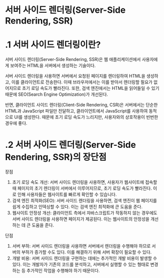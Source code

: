 # 서버 사이드 렌더링(Server-Side Rendering, SSR)

# .1 서버 사이드 렌더링이란?

서버 사이드 렌더링(Server-Side Rendering, SSR)은 웹 애플리케이션에서 사용자에게 보여주는 HTML을 서버에서 생성하는 기술이다. 

서버 사이드 렌더링을 사용하면 서버에서 요청된 페이지를 렌더링하여 HTML을 생성하고, 이를 클라이언트로 전송한다. 이때 브라우저에서는 이를 받아서 렌더링할 필요가 없어지므로 초기 로딩 속도가 빨라진다. 또한, 검색 엔진에서는 HTML을 읽어들일 수 있기 때문에 SEO(Search Engine Optimization)가 개선된다.

반면, 클라이언트 사이드 렌더링(Client-Side Rendering, CSR)은 서버에서는 단순한 HTML과 JavaScript 파일만 전달하고, 클라이언트에서 JavaScript를 사용하여 동적으로 UI를 생성한다. 때문에 초기 로딩 속도가 느리지만, 사용자와의 상호작용이 빈번한 경우에 좋다.  

# .2 서버 사이드 렌더링(Server-Side Rendering, SSR)의 장단점

장점

1. 초기 로딩 속도 개선: 서버 사이드 렌더링을 사용하면, 사용자가 웹사이트에 접속할 때 페이지의 초기 렌더링이 서버에서 이루어지므로, 초기 로딩 속도가 빨라진다. 이로 인해 사용자들은 웹사이트를 빠르게 확인할 수 있습니다.
2. 검색 엔진 최적화(SEO): 서버 사이드 렌더링을 사용하면, 검색 엔진이 웹 페이지를 쉽게 수집하고 인덱싱할 수 있다. 이는 검색 엔진 최적화에 큰 도움을 준다.
3. 웹사이트 안정성 개선: 클라이언트 측에서 자바스크립트가 작동하지 않는 경우에도 서버 사이드 렌더링을 사용하면 페이지가 제공된다. 이는 웹사이트의 안정성을 개선하는 데 큰 도움을 준다.

단점

1. 서버 부하: 서버 사이드 렌더링을 사용하면 서버에서 렌더링을 수행해야 하므로 서버의 부하가 증가할 수도 있다. 이를 해결하기 위해 서버 확장이 필요할 수 있다.
2. 개발 비용: 서버 사이드 렌더링을 구현하는 데에는 추가적인 개발 비용이 발생할 수 있다. 이는 개발자가 기존의 코드를 분석하고, 서버에서 실행할 수 있는 형태로 변경하는 등 추가적인 작업을 수행해야 하기 때문이다.